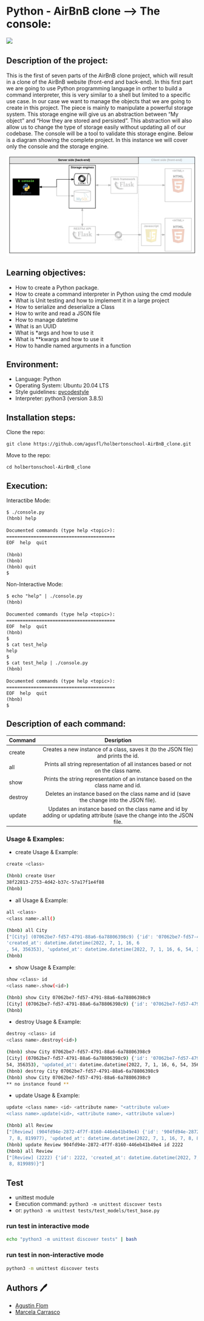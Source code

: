 # Python - AirBnB clone --> The console:
<img src="https://user-images.githubusercontent.com/69850751/175876062-f252cc1b-bd44-46b3-9ddb-a7692b2eede4.png" />

## Description of the project:

This is the first of seven parts of the AirBnB clone project, which will result in a clone
of the AirBnB website (front-end and back-end).
In this first part we are going to use Python programming language in orther to build
a command interpreter, this is very similar to a shell but limited to a specific use case.
In our case we want to manage the objects that we are going to create in this project.
The piece is mainly to manipulate a powerful storage system. This storage engine will give us an abstraction between “My object” and “How they are stored and persisted”.
This abstraction will also allow us to change the type of storage easily without updating all of our codebase.
The console will be a tool to validate this storage engine.
Below is a diagram showing the complete project. In this instance we will cover only the console and the storage engine.

<img src="https://github.com/agusfl/holbertonschool-AirBnB_clone/blob/master/Diagram.png" />

## Learning objectives:

* How to create a Python package.
* How to create a command interpreter in Python using the cmd module
* What is Unit testing and how to implement it in a large project
* How to serialize and deserialize a Class
* How to write and read a JSON file
* How to manage datetime
* What is an UUID
* What is *args and how to use it
* What is **kwargs and how to use it
* How to handle named arguments in a function

## Environment:

* Language: Python
* Operating System: Ubuntu 20.04 LTS
* Style guidelines: [pycodestyle](https://pypi.org/project/pycodestyle/)
* Interpreter: python3 (version 3.8.5)

## Installation steps:

Clone the repo:

```
git clone https://github.com/agusfl/holbertonschool-AirBnB_clone.git
```
Move to the repo:
```
cd holbertonschool-AirBnB_clone
```

## Execution:

Interactibe Mode:

```
$ ./console.py
(hbnb) help

Documented commands (type help <topic>):
========================================
EOF  help  quit

(hbnb) 
(hbnb) 
(hbnb) quit
$
```
Non-Interactive Mode:

```
$ echo "help" | ./console.py
(hbnb)

Documented commands (type help <topic>):
========================================
EOF  help  quit
(hbnb)
$
$ cat test_help
help
$
$ cat test_help | ./console.py
(hbnb)

Documented commands (type help <topic>):
========================================
EOF  help  quit
(hbnb)
$
```

## Description of each command:

| Command          |Desription                      |
|:----------------|:-------------------------------:|
| create         | Creates a new instance of a class, saves it (to the JSON file) and prints the id.
| all            | Prints all string representation of all instances based or not on the class name.
| show           | Prints the string representation of an instance based on the class name and id.
| destroy        | Deletes an instance based on the class name and id (save the change into the JSON file).
| update         | Updates an instance based on the class name and id by adding or updating attribute (save the change into the JSON file.

### Usage & Examples:
* create Usage & Example:

```bash
create <class>
```

```bash
(hbnb) create User
38f22813-2753-4d42-b37c-57a17f1e4f88
(hbnb)
```
* all Usage & Example:

```bash
all <class>
<class name>.all()
```

```bash
(hbnb) all City                                                                                                                                 
["[City] (07062be7-fd57-4791-88a6-6a78806398c9) {'id': '07062be7-fd57-4791-88a6-6a78806398c9', 
'created_at': datetime.datetime(2022, 7, 1, 16, 6
, 54, 356353), 'updated_at': datetime.datetime(2022, 7, 1, 16, 6, 54, 356365)}"]                                                                
(hbnb)
```
* show Usage & Example:

```bash
show <class> id
<class name>.show(<id>)
```

```bash
(hbnb) show City 07062be7-fd57-4791-88a6-6a78806398c9
[City] (07062be7-fd57-4791-88a6-6a78806398c9) {'id': '07062be7-fd57-4791-88a6-6a78806398c9', 'created_at': datetime.datetime(2022, 7, 1, 16, 6, 54, 356353), 'updated_at': datetime.datetime(2022, 7, 1, 16, 6, 54, 356365)}
(hbnb) 
```
* destroy Usage & Example:

```bash
destroy <class> id
<class name>.destroy(<id>)
```

```bash
(hbnb) show City 07062be7-fd57-4791-88a6-6a78806398c9                                                                                           
[City] (07062be7-fd57-4791-88a6-6a78806398c9) {'id': '07062be7-fd57-4791-88a6-6a78806398c9', 'created_at': datetime.datetime(2022, 7, 1, 16, 6, 
54, 356353), 'updated_at': datetime.datetime(2022, 7, 1, 16, 6, 54, 356365)}                                                                    
(hbnb) destroy City 07062be7-fd57-4791-88a6-6a78806398c9                                                                                        
(hbnb) show City 07062be7-fd57-4791-88a6-6a78806398c9                                                                                           
** no instance found **
```
* update Usage & Example:

```bash
update <class name> <id> <attribute name> "<attribute value>
<class name>.update(<id>, <attribute name>, <attribute value>)
```

```bash
(hbnb) all Review                                                                                                                               
["[Review] (904fd94e-2872-4f7f-8160-446eb41b49e4) {'id': '904fd94e-2872-4f7f-8160-446eb41b49e4', 'created_at': datetime.datetime(2022, 7, 1, 16,
 7, 8, 819977), 'updated_at': datetime.datetime(2022, 7, 1, 16, 7, 8, 819989)}"]                                                                
(hbnb) update Review 904fd94e-2872-4f7f-8160-446eb41b49e4 id 2222                                                                               
(hbnb) all Review                                                                                                                               
["[Review] (2222) {'id': 2222, 'created_at': datetime.datetime(2022, 7, 1, 16, 7, 8, 819977), 'updated_at': datetime.datetime(2022, 7, 1, 16, 7,
 8, 819989)}"]                                                                                                                                  
```

## Test
* unittest module
* Execution command: ```python3 -m unittest discover tests```
* or: ```python3 -m unittest tests/test_models/test_base.py```

### run test in interactive mode

```bash
echo "python3 -m unittest discover tests" | bash
```

### run test in non-interactive mode

```bash
python3 -m unittest discover tests
```

## Authors :pen:

* [Agustin Flom](https://www.linkedin.com/in/agustin-f/)
* [Marcela Carrasco](https://github.com/mcarrascopiaggio)
